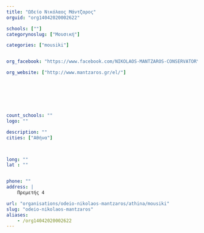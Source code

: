```yaml
---
title: "Ωδείο Νικόλαος Μάντζαρος"
orguid: "org14042020002622"

schools: [""]
categorynoslug: ["Μουσική"]

categories: ["mousiki"]


org_facebook: "https://www.facebook.com/NIKOLAOS-MANTZAROS-CONSERVATORY-258719904142536/"

org_website: ["http://www.mantzaros.gr/el/"]







count_schools: ""
logo: ""

description: ""
cities: ["Αθήνα"]



long: ""
lat : ""


phone: ""
address: |
    Πρεμετής 4

url: "organisations/odeio-nikolaos-mantzaros/athina/mousiki"
slug: "odeio-nikolaos-mantzaros"
aliases:
    - /org14042020002622
---
```



